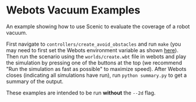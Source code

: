 # Webots Vacuum Examples

An example showing how to use Scenic to evaluate the coverage of a robot vacuum. 

First navigate to `controllers/create_avoid_obstacles` and run `make` (you may need to first set the Webots environment variable as shown [here](https://cyberbotics.com/doc/guide/compiling-controllers-in-a-terminal)). Then run the scenario using the `worlds/create.wbt` file in webots and play the simulation by pressing one of the buttons at the top (we recommend "Run the simulation as fast as possible" to maximize speed). After Webots closes (indicating all simulations have run), run `python summary.py` to get a summary of the output.

These examples are intended to be run **without** the ``--2d`` flag.
